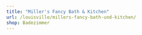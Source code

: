 ```yaml
---
title: "Miller's Fancy Bath & Kitchen"
url: /louisville/millers-fancy-bath-und-kitchen/
shop: Badezimmer
---
```

